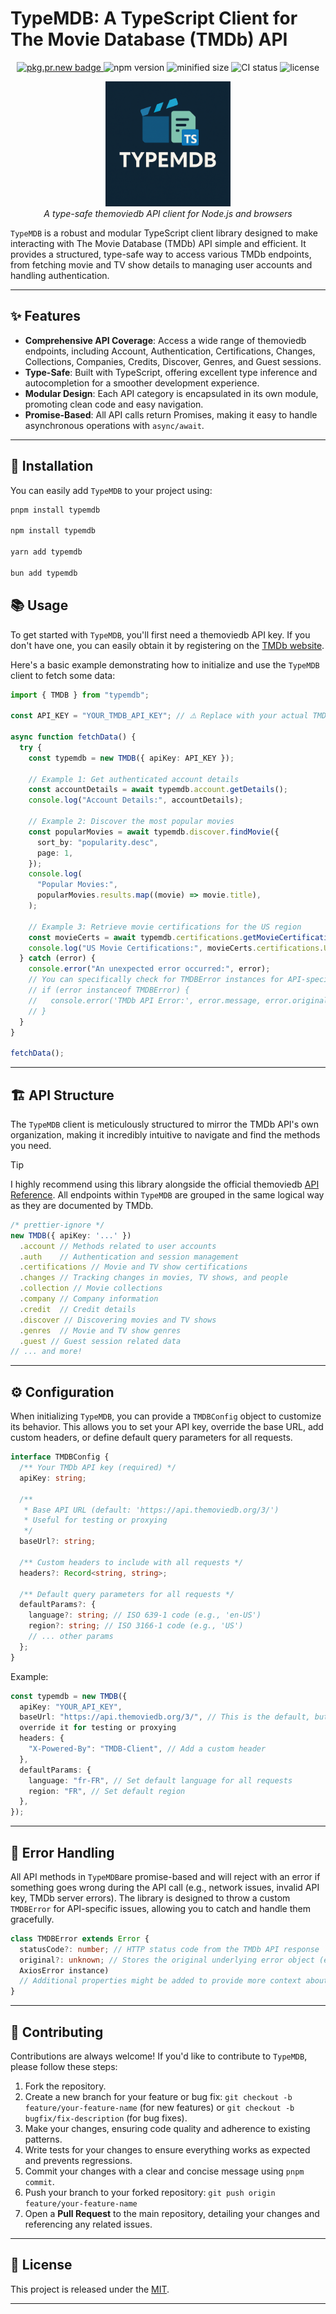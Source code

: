 # TypeMDB: A TypeScript Client for The Movie Database (TMDb) API

<p align="center">
  <a href="https://pkg.pr.new/~/Dantescur/typemdb">
    <img src="https://pkg.pr.new/badge/Dantescur/typemdb?style=flat&color=000&logoSize=auto" alt="pkg.pr.new badge">
  </a>
  <img src="https://img.shields.io/npm/v/typemdb?color=blue&label=version" alt="npm version">
  <img src="https://img.shields.io/bundlephobia/min/typemdb" alt="minified size">
  <img src="https://img.shields.io/github/actions/workflow/status/Dantescur/typemdb/release.yml?label=CI" alt="CI status">
  <img src="https://img.shields.io/npm/l/typemdb" alt="license">
</p>

<p align="center">
  <img width="200" alt="TypeMDB logo" src="./logo.png">
  <br>
  <em>A type-safe themoviedb API client for Node.js and browsers</em>
</p>

`TypeMDB` is a robust and modular TypeScript client library designed to make
interacting with The Movie Database (TMDb) API simple and efficient. It
provides a structured, type-safe way to access various TMDb endpoints, from
fetching movie and TV show details to managing user accounts and handling authentication.

---

## ✨ Features

- **Comprehensive API Coverage**: Access a wide range of themoviedb endpoints, including
  Account, Authentication, Certifications, Changes, Collections, Companies, Credits,
  Discover, Genres, and Guest sessions.
- **Type-Safe**: Built with TypeScript, offering excellent type inference and
  autocompletion for a smoother development experience.
- **Modular Design**: Each API category is encapsulated in its own module,
  promoting clean code and easy navigation.
- **Promise-Based**: All API calls return Promises, making it easy to handle
  asynchronous operations with `async/await`.

---

## 🚀 Installation

You can easily add `TypeMDB` to your project using:

```bash
pnpm install typemdb

npm install typemdb

yarn add typemdb

bun add typemdb

```

## 📚 Usage

To get started with `TypeMDB`, you'll first need a themoviedb API key. If you don't have
one, you can easily obtain it by registering on the [TMDb website](https://developer.themoviedb.org/reference/intro/authentication).

Here's a basic example demonstrating how to initialize and use the `TypeMDB`
client to fetch some data:

```typescript
import { TMDB } from "typemdb";

const API_KEY = "YOUR_TMDB_API_KEY"; // ⚠️ Replace with your actual TMDb API key!

async function fetchData() {
  try {
    const typemdb = new TMDB({ apiKey: API_KEY });

    // Example 1: Get authenticated account details
    const accountDetails = await typemdb.account.getDetails();
    console.log("Account Details:", accountDetails);

    // Example 2: Discover the most popular movies
    const popularMovies = await typemdb.discover.findMovie({
      sort_by: "popularity.desc",
      page: 1,
    });
    console.log(
      "Popular Movies:",
      popularMovies.results.map((movie) => movie.title),
    );

    // Example 3: Retrieve movie certifications for the US region
    const movieCerts = await typemdb.certifications.getMovieCertifications();
    console.log("US Movie Certifications:", movieCerts.certifications.US);
  } catch (error) {
    console.error("An unexpected error occurred:", error);
    // You can specifically check for TMDBError instances for API-specific issues
    // if (error instanceof TMDBError) {
    //   console.error('TMDb API Error:', error.message, error.original);
    // }
  }
}

fetchData();
```

---

## 🏗️ API Structure

The `TypeMDB` client is meticulously structured to mirror the TMDb API's own
organization, making it incredibly intuitive to navigate and find the methods
you need.

> [!TIP]
> I highly recommend using this library alongside the official themoviedb
> [API Reference](https://developer.themoviedb.org/reference/intro/getting-started).
> All endpoints within `TypeMDB` are grouped in the same logical way as they are
> documented by TMDb.

```typescript
/* prettier-ignore */
new TMDB({ apiKey: '...' })
  .account // Methods related to user accounts
  .auth    // Authentication and session management
  .certifications // Movie and TV show certifications
  .changes // Tracking changes in movies, TV shows, and people
  .collection // Movie collections
  .company // Company information
  .credit  // Credit details
  .discover // Discovering movies and TV shows
  .genres  // Movie and TV show genres
  .guest // Guest session related data
// ... and more!
```

---

## ⚙️ Configuration

When initializing `TypeMDB`, you can provide a `TMDBConfig` object to customize its
behavior. This allows you to set your API key, override the base URL, add
custom headers, or define default query parameters for all requests.

```typescript
interface TMDBConfig {
  /** Your TMDb API key (required) */
  apiKey: string;

  /**
   * Base API URL (default: 'https://api.themoviedb.org/3/')
   * Useful for testing or proxying
   */
  baseUrl?: string;

  /** Custom headers to include with all requests */
  headers?: Record<string, string>;

  /** Default query parameters for all requests */
  defaultParams?: {
    language?: string; // ISO 639-1 code (e.g., 'en-US')
    region?: string; // ISO 3166-1 code (e.g., 'US')
    // ... other params
  };
}
```

Example:

```typescript
const typemdb = new TMDB({
  apiKey: "YOUR_API_KEY",
  baseUrl: "https://api.themoviedb.org/3/", // This is the default, but you can
  override it for testing or proxying
  headers: {
    "X-Powered-By": "TMDB-Client", // Add a custom header
  },
  defaultParams: {
    language: "fr-FR", // Set default language for all requests
    region: "FR", // Set default region
  },
});
```

---

## 🚫 Error Handling

All API methods in `TypeMDB`are promise-based and will reject with an error if
something goes wrong during the API call (e.g., network issues, invalid API key,
TMDb server errors). The library is designed to throw a custom `TMDBError` for
API-specific issues, allowing you to catch and handle them gracefully.

```typescript
class TMDBError extends Error {
  statusCode?: number; // HTTP status code from the TMDb API response
  original?: unknown; // Stores the original underlying error object (e.g.,
  AxiosError instance)
  // Additional properties might be added to provide more context about the API error.
}
```

---

## 🤝 Contributing

Contributions are always welcome! If you'd like to contribute to `TypeMDB`, please
follow these steps:

1. Fork the repository.
2. Create a new branch for your feature or bug fix:
   `git checkout -b feature/your-feature-name` (for new features)
   or `git checkout -b bugfix/fix-description` (for bug fixes).
3. Make your changes, ensuring code quality and adherence to existing patterns.
4. Write tests for your changes to ensure everything works as expected and
   prevents regressions.
5. Commit your changes with a clear and concise message using `pnpm commit`.
6. Push your branch to your forked repository: `git push origin feature/your-feature-name`
7. Open a **Pull Request** to the main repository, detailing your changes and
   referencing any related issues.

---

## 📄 License

This project is released under the [MIT](./LICENSE).

---
